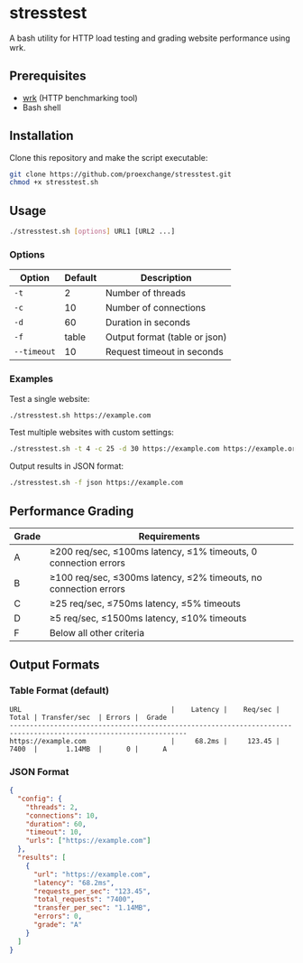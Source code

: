 # stresstest

A bash utility for HTTP load testing and grading website performance using wrk.

## Prerequisites

- [wrk](https://github.com/wg/wrk) (HTTP benchmarking tool)
- Bash shell

## Installation

Clone this repository and make the script executable:

```bash
git clone https://github.com/proexchange/stresstest.git
chmod +x stresstest.sh
```

## Usage

```bash
./stresstest.sh [options] URL1 [URL2 ...]
```

### Options

| Option      | Default | Description                         |
|-------------|---------|-------------------------------------|
| `-t`        | 2       | Number of threads                   |
| `-c`        | 10      | Number of connections               |
| `-d`        | 60      | Duration in seconds                 |
| `-f`        | table   | Output format (table or json)       |
| `--timeout` | 10      | Request timeout in seconds          |

### Examples

Test a single website:
```bash
./stresstest.sh https://example.com
```

Test multiple websites with custom settings:
```bash
./stresstest.sh -t 4 -c 25 -d 30 https://example.com https://example.org
```

Output results in JSON format:
```bash
./stresstest.sh -f json https://example.com
```

## Performance Grading

| Grade | Requirements                                                     |
|-------|------------------------------------------------------------------|
| A     | ≥200 req/sec, ≤100ms latency, ≤1% timeouts, 0 connection errors |
| B     | ≥100 req/sec, ≤300ms latency, ≤2% timeouts, no connection errors|
| C     | ≥25 req/sec, ≤750ms latency, ≤5% timeouts                       |
| D     | ≥5 req/sec, ≤1500ms latency, ≤10% timeouts                      |
| F     | Below all other criteria                                         |

## Output Formats

### Table Format (default)

```
URL                                     |    Latency |    Req/sec |    Total | Transfer/sec  | Errors |  Grade
------------------------------------------------------------------------------------------------------------------
https://example.com                     |     68.2ms |     123.45 |    7400  |       1.14MB  |      0 |      A
```

### JSON Format

```json
{
  "config": {
    "threads": 2,
    "connections": 10,
    "duration": 60,
    "timeout": 10,
    "urls": ["https://example.com"]
  },
  "results": [
    {
      "url": "https://example.com",
      "latency": "68.2ms",
      "requests_per_sec": "123.45",
      "total_requests": "7400",
      "transfer_per_sec": "1.14MB",
      "errors": 0,
      "grade": "A"
    }
  ]
}
```